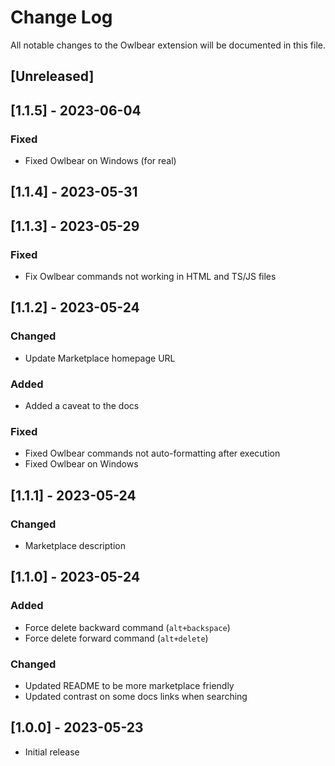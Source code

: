 # Change Log

All notable changes to the Owlbear extension will be documented in this file.

## [Unreleased]

## [1.1.5] - 2023-06-04

### Fixed

- Fixed Owlbear on Windows (for real)

## [1.1.4] - 2023-05-31

## [1.1.3] - 2023-05-29

### Fixed

- Fix Owlbear commands not working in HTML and TS/JS files

## [1.1.2] - 2023-05-24

### Changed

- Update Marketplace homepage URL

### Added

- Added a caveat to the docs

### Fixed

- Fixed Owlbear commands not auto-formatting after execution
- Fixed Owlbear on Windows

## [1.1.1] - 2023-05-24

### Changed

- Marketplace description

## [1.1.0] - 2023-05-24

### Added
- Force delete backward command (`alt+backspace`)
- Force delete forward command (`alt+delete`)

### Changed

- Updated README to be more marketplace friendly
- Updated contrast on some docs links when searching

## [1.0.0] - 2023-05-23

- Initial release
